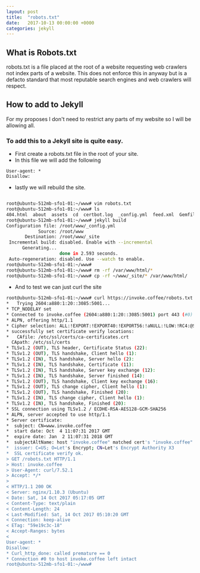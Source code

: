 ```yaml
---
layout: post
title:  "robots.txt"
date:   2017-10-13 00:00:00 +0000
categories: jekyll
---
```




## What is Robots.txt
robots.txt is a file placed at the root of a website requesting web crawlers not index parts of a website. This does not enforce this in anyway but is a defacto standard that most reputable search engines and web crawlers will respect. 


## How to add to Jekyll

For my proposes I don't need to restrict any parts of my website so I will be allowing all. 

### To add this to a Jekyll site is quite easy. 

* First create a robots.txt file in the root of your site. 
* In this file we will add the following
```
User-agent: *
Disallow:
```
* lastly we will rebuild the site. 

``` sh

root@ubuntu-512mb-sfo1-01:~/www# vim robots.txt
root@ubuntu-512mb-sfo1-01:~/www# ls
404.html  about  assets  cd  certbot.log  _config.yml  feed.xml  Gemfile  Gemfile.lock  _includes  index.md  jekyll  _layouts  LICENSE  _posts  README.md  robots.txt  _sass  _site  sript  thumbnails
root@ubuntu-512mb-sfo1-01:~/www# jekyll build
Configuration file: /root/www/_config.yml
            Source: /root/www
       Destination: /root/www/_site
 Incremental build: disabled. Enable with --incremental
      Generating...
                    done in 2.593 seconds.
 Auto-regeneration: disabled. Use --watch to enable.
root@ubuntu-512mb-sfo1-01:~/www#
root@ubuntu-512mb-sfo1-01:~/www# rm -rf /var/www/html/*
root@ubuntu-512mb-sfo1-01:~/www# cp -rf ~/www/_site/* /var/www/html/
```

* And to test we can just curl the site

``` sh
root@ubuntu-512mb-sfo1-01:~/www# curl https://invoke.coffee/robots.txt -v
*   Trying 2604:a880:1:20::3085:5001...
* TCP_NODELAY set
* Connected to invoke.coffee (2604:a880:1:20::3085:5001) port 443 (#0)
* ALPN, offering http/1.1
* Cipher selection: ALL:!EXPORT:!EXPORT40:!EXPORT56:!aNULL:!LOW:!RC4:@STRENGTH
* successfully set certificate verify locations:
*   CAfile: /etc/ssl/certs/ca-certificates.crt
  CApath: /etc/ssl/certs
* TLSv1.2 (OUT), TLS header, Certificate Status (22):
* TLSv1.2 (OUT), TLS handshake, Client hello (1):
* TLSv1.2 (IN), TLS handshake, Server hello (2):
* TLSv1.2 (IN), TLS handshake, Certificate (11):
* TLSv1.2 (IN), TLS handshake, Server key exchange (12):
* TLSv1.2 (IN), TLS handshake, Server finished (14):
* TLSv1.2 (OUT), TLS handshake, Client key exchange (16):
* TLSv1.2 (OUT), TLS change cipher, Client hello (1):
* TLSv1.2 (OUT), TLS handshake, Finished (20):
* TLSv1.2 (IN), TLS change cipher, Client hello (1):
* TLSv1.2 (IN), TLS handshake, Finished (20):
* SSL connection using TLSv1.2 / ECDHE-RSA-AES128-GCM-SHA256
* ALPN, server accepted to use http/1.1
* Server certificate:
*  subject: CN=www.invoke.coffee
*  start date: Oct  4 11:07:31 2017 GMT
*  expire date: Jan  2 11:07:31 2018 GMT
*  subjectAltName: host "invoke.coffee" matched cert's "invoke.coffee"
*  issuer: C=US; O=Let's Encrypt; CN=Let's Encrypt Authority X3
*  SSL certificate verify ok.
> GET /robots.txt HTTP/1.1
> Host: invoke.coffee
> User-Agent: curl/7.52.1
> Accept: */*
>
< HTTP/1.1 200 OK
< Server: nginx/1.10.3 (Ubuntu)
< Date: Sat, 14 Oct 2017 05:17:05 GMT
< Content-Type: text/plain
< Content-Length: 24
< Last-Modified: Sat, 14 Oct 2017 05:10:20 GMT
< Connection: keep-alive
< ETag: "59e19c3c-18"
< Accept-Ranges: bytes
<
User-agent: *
Disallow:
* Curl_http_done: called premature == 0
* Connection #0 to host invoke.coffee left intact
root@ubuntu-512mb-sfo1-01:~/www#

```